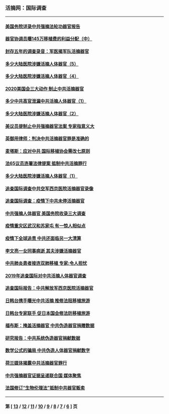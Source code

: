 ### 活摘网：国际调查
---
#### [美国务院详录中共强摘法轮功器官报告](../../pages/nf5947/n12944519.md?06110430) 
#### [器官协调员曝145万移植费的利益分配（中）](../../pages/nf5947/n12894547.md?06110430) 
#### [封存五年的调查录音：军医揭军队活摘器官](../../pages/nf5947/n12798692.md?06110430) 
#### [多少大陆医院涉嫌活摘人体器官（5）](../../pages/nf5947/n12768383.md?06110430) 
#### [多少大陆医院涉嫌活摘人体器官（4）](../../pages/nf5947/n12664434.md?06110430) 
#### [2020美国会三大动作 制止中共活摘器官](../../pages/nf5947/n12682004.md?06110430) 
#### [多少中共高官泄漏中共活摘人体器官（1）](../../pages/nf5947/n12671234.md?06110430) 
#### [多少大陆医院涉嫌活摘人体器官（2）](../../pages/nf5947/n12655589.md?06110430) 
#### [美议员提制止中共强摘器官法案 专家指意义大](../../pages/nf5947/n12630561.md?06110430) 
#### [英御用律师：判决中共活摘器官罪是准确的](../../pages/nf5947/n12580740.md?06110430) 
#### [麦塔斯：应对中共 国际移植协会需改七原则](../../pages/nf5947/n12514711.md?06110430) 
#### [法65议员连署法律提案 抵制中共活摘罪行](../../pages/nf5947/n12437047.md?06110430) 
#### [多少大陆医院涉嫌活摘人体器官（1）](../../pages/nf5947/n12414284.md?06110430) 
#### [追查国际调查中共空军西京医院活摘器官录像](../../pages/nf5947/n12348837.md?06110430) 
#### [追查国际调查：疫情下中共未停活摘器官](../../pages/nf5947/n12273415.md?06110430) 
#### [中共强摘人体器官 美国务院收录三大调查](../../pages/nf5947/n12181488.md?06110430) 
#### [疫情重灾区武汉和苏家屯 有一惊人相似点](../../pages/nf5947/n12150824.md?06110430) 
#### [疫情下全球追责 中共还面临另一大清算](../../pages/nf5947/n12070397.md?06110430) 
#### [李文亮一女同事病逝 其夫涉嫌活摘器官](../../pages/nf5947/n11957882.md?06110430) 
#### [中共肺炎患者接连双肺移植 专家:令人担忧](../../pages/nf5947/n11945516.md?06110430) 
#### [2019年追查国际对中共活摘人体器官调查](../../pages/nf5947/n11917733.md?06110430) 
#### [追查国际报告：中共解放军西京医院活摘器官](../../pages/nf5947/n11838359.md?06110430) 
#### [日韩台携手曝光中共活摘 推修法阻移植旅游](../../pages/nf5947/n11712046.md?06110430) 
#### [日韩台专家联手 促日本国会修法防移植旅游](../../pages/nf5947/n11708887.md?06110430) 
#### [福布斯：掩盖活摘器官 中共伪造器官捐赠数据](../../pages/nf5947/n11669316.md?06110430) 
#### [研究报告：中共系统伪造器官捐献数据](../../pages/nf5947/n11665366.md?06110430) 
#### [数学公式的骗局 中共伪造人体器官捐献数字](../../pages/nf5947/n11657738.md?06110430) 
#### [荷兰媒体揭露中共活摘器官罪行](../../pages/nf5947/n11574020.md?06110430) 
#### [中共强摘器官证据呈递联合国 媒体聚焦](../../pages/nf5947/n11546426.md?06110430) 
#### [法国修订“生物伦理法”抵制中共器官贩卖](../../pages/nf5947/n11545564.md?06110430) 

---
#### 第 [ [13](./13.md?06110430) / [12](./12.md?06110430) / [11](./11.md?06110430) / [10](./10.md?06110430) / [9](./9.md?06110430) / [8](./8.md?06110430) / [7](./7.md?06110430) / [6](./6.md?06110430) ] 页
